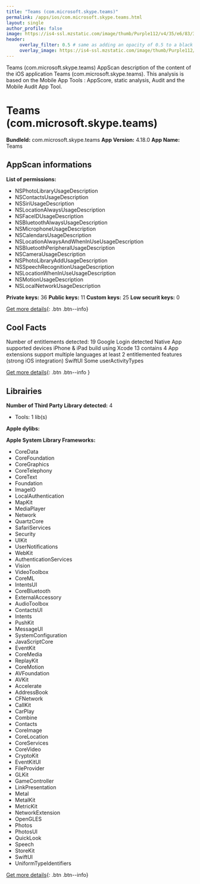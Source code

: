 ```yaml
---
title: "Teams (com.microsoft.skype.teams)"
permalink: /apps/ios/com.microsoft.skype.teams.html
layout: single
author_profile: false
image: https://is4-ssl.mzstatic.com/image/thumb/Purple112/v4/35/e6/83/35e683e5-afca-732d-bc2a-af9da09d59e8/AppIcon-0-1x_U007emarketing-0-7-0-85-220.png/512x512bb.jpg
header: 
     overlay_filter: 0.5 # same as adding an opacity of 0.5 to a black background
     overlay_image: https://is4-ssl.mzstatic.com/image/thumb/Purple112/v4/35/e6/83/35e683e5-afca-732d-bc2a-af9da09d59e8/AppIcon-0-1x_U007emarketing-0-7-0-85-220.png/512x512bb.jpg
---
```

Teams (com.microsoft.skype.teams) AppScan description of the content of the iOS application Teams (com.microsoft.skype.teams). This analysis is based on the Mobile App Tools : AppScore, static analysis, Audit and the Mobile Audit App Tool.

# Teams (com.microsoft.skype.teams)

**BundleId:** com.microsoft.skype.teams
**App Version:** 4.18.0
**App Name:** Teams


## AppScan informations 

**List of permissions:** 
- NSPhotoLibraryUsageDescription
- NSContactsUsageDescription
- NSSiriUsageDescription
- NSLocationAlwaysUsageDescription
- NSFaceIDUsageDescription
- NSBluetoothAlwaysUsageDescription
- NSMicrophoneUsageDescription
- NSCalendarsUsageDescription
- NSLocationAlwaysAndWhenInUseUsageDescription
- NSBluetoothPeripheralUsageDescription
- NSCameraUsageDescription
- NSPhotoLibraryAddUsageDescription
- NSSpeechRecognitionUsageDescription
- NSLocationWhenInUseUsageDescription
- NSMotionUsageDescription
- NSLocalNetworkUsageDescription
  
  
**Private keys:** 36
**Public keys:** 11
**Custom keys:** 25
**Low securit keys:** 0
  
[Get more details](/pricing.html){: .btn .btn--info}

## Cool Facts

Number of entitlements detected: 19
Google Login detected
Native App
supported devices iPhone & iPad
build using Xcode 13
contains 4 App extensions
support multiple languages
at least 2 entitlemented features (strong iOS integration)
SwiftUI
Some userActivityTypes
  
[Get more details](/pricing.html){: .btn .btn--info }

## Librairies 
**Number of Third Party Library detected:** 4
- Tools: 1 lib(s)


**Apple dylibs:**


**Apple System Library Frameworks:**
- CoreData
- CoreFoundation
- CoreGraphics
- CoreTelephony
- CoreText
- Foundation
- ImageIO
- LocalAuthentication
- MapKit
- MediaPlayer
- Network
- QuartzCore
- SafariServices
- Security
- UIKit
- UserNotifications
- WebKit
- AuthenticationServices
- Vision
- VideoToolbox
- CoreML
- IntentsUI
- CoreBluetooth
- ExternalAccessory
- AudioToolbox
- ContactsUI
- Intents
- PushKit
- MessageUI
- SystemConfiguration
- JavaScriptCore
- EventKit
- CoreMedia
- ReplayKit
- CoreMotion
- AVFoundation
- AVKit
- Accelerate
- AddressBook
- CFNetwork
- CallKit
- CarPlay
- Combine
- Contacts
- CoreImage
- CoreLocation
- CoreServices
- CoreVideo
- CryptoKit
- EventKitUI
- FileProvider
- GLKit
- GameController
- LinkPresentation
- Metal
- MetalKit
- MetricKit
- NetworkExtension
- OpenGLES
- Photos
- PhotosUI
- QuickLook
- Speech
- StoreKit
- SwiftUI
- UniformTypeIdentifiers


  
[Get more details](/pricing.html){: .btn .btn--info}

